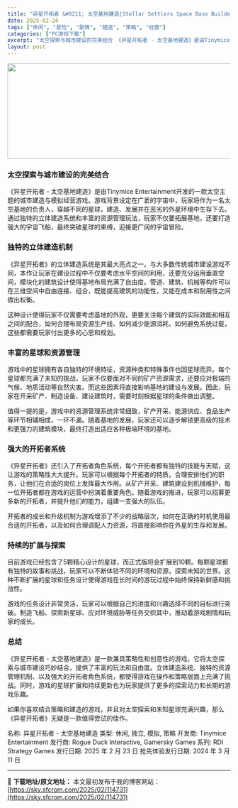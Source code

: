 ```yaml
---
title: "异星开拓者 &#8211; 太空基地建造|Stellar Settlers Space Base Builder|简体中文|470M"
date: 2025-02-24
tags: ["休闲", "冒险", "剧情", "建造", "策略", "经营"]
categories: ["PC游戏下载"]
excerpt: "太空探索与城市建设的完美结合 《异星开拓者 - 太空基地建造》是由Tinymice Entertainment开发的一款太空主题的城市建造与模拟经营游戏。游戏背景设定在广袤的宇宙中，玩家将作为一名太空基地的负责人，穿越不同的星球，建造、发展并在恶劣的外星环境中生存下去。通过独特的立体建造系统和丰富的&hellip;"
layout: post
---
```


<img class="aligncenter size-full wp-image-114732" src="https://sky.sfcrom.com/wp-content/uploads/2025/02/2025022401335571.webp" alt="" width="660" height="215" />
<h3>太空探索与城市建设的完美结合</h3>
《异星开拓者 - 太空基地建造》是由Tinymice Entertainment开发的一款太空主题的城市建造与模拟经营游戏。游戏背景设定在广袤的宇宙中，玩家将作为一名太空基地的负责人，穿越不同的星球，建造、发展并在恶劣的外星环境中生存下去。通过独特的立体建造系统和丰富的资源管理玩法，玩家不仅要拓展基地，还要打造强大的宇宙飞船，最终突破星球的束缚，迎接更广阔的宇宙冒险。
<h3>独特的立体建造机制</h3>
《异星开拓者》的立体建造系统是其最大亮点之一。与大多数传统城市建设游戏不同，本作让玩家在建设过程中不仅要考虑水平空间的利用，还要充分运用垂直空间，模块化的建筑设计使得基地布局充满了自由度。管道、建筑、机械等构件可以在三维空间中自由连接、组合，既能提高建筑的功能性，又能在成本和耐用性之间做出权衡。

这种设计使得玩家不仅需要考虑基地的外观，更要关注每个建筑的实际效能和相互之间的配合，如何合理布局资源生产线、如何减少能源消耗、如何避免系统过载，这些都需要玩家付出更多的心思和规划。
<h3>丰富的星球和资源管理</h3>
游戏中的星球拥有各自独特的环境特征，资源种类和特殊事件也因星球而异。每个星球都充满了未知的挑战，玩家不仅要面对不同的矿产资源需求，还要应对极端的气候、地质活动等自然灾害。而这些因素将直接影响基地的建设与发展。因此，玩家在开采矿产、制造设备、建设建筑时，需要时刻根据星球的条件做出调整。

值得一提的是，游戏中的资源管理系统非常细致，矿产开采、能源供应、食品生产等环节相辅相成，一环不漏。随着基地的发展，玩家还可以逐步解锁更高级的技术和更强力的建筑模块，最终打造出适应各种极端环境的基地。
<h3>强大的开拓者系统</h3>
《异星开拓者》还引入了开拓者角色系统，每个开拓者都有独特的技能与天赋，这让游戏的策略性大大提升。玩家可以根据每个开拓者的特质，合理安排他们的职务，让他们在合适的岗位上发挥最大作用。从矿产开采、建筑建设到机械维护，每一位开拓者都在游戏的运营中扮演着重要角色。随着游戏的推进，玩家可以招募更多新的开拓者，并提升他们的能力，组建一支强大的队伍。

开拓者的成长和升级机制为游戏增添了不少的战略层次，如何在正确的时机使用最合适的开拓者，以及如何合理调配人力资源，将直接影响你在外星的生存和发展。
<h3>持续的扩展与探索</h3>
目前游戏已经包含了5颗精心设计的星球，而正式版将会扩展到10颗。每颗星球都有独特的故事和挑战，玩家可以不断体验不同的环境和资源，探索未知的世界。这种不断扩展的星球和任务设计使得游戏在长时间的游玩过程中始终保持新鲜感和挑战性。

游戏的任务设计非常灵活，玩家可以根据自己的进度和兴趣选择不同的目标进行突破。制造飞船、探索新星球、应对环境威胁等任务交织其中，推动着游戏剧情和玩家的成长。
<h3>总结</h3>
《异星开拓者 - 太空基地建造》是一款兼具策略性和创意性的游戏，它将太空探索与城市建设巧妙结合，提供了丰富的玩法和自由度。立体建造系统、独特的资源管理机制、以及强大的开拓者角色系统，都使得游戏在操作和策略层面上充满了挑战。同时，游戏的星球扩展和持续更新也为玩家提供了更多的探索动力和长期的游戏乐趣。

如果你喜欢结合策略和建造的游戏，并且对太空探索和未知星球充满兴趣，那么《异星开拓者》无疑是一款值得尝试的佳作。

名称: 异星开拓者 - 太空基地建造
类型: 休闲, 独立, 模拟, 策略
开发商: Tinymice Entertainment
发行商: Rogue Duck Interactive, Gamersky Games
系列: RDI Strategy Games
发行日期: 2025 年 2 月 23 日
抢先体验发行日期: 2024 年 3 月 11 日

---
📖 **下载地址/原文地址：** 本文最初发布于我的博客网站：[https://sky.sfcrom.com/2025/02/114731](https://sky.sfcrom.com/2025/02/114731)
